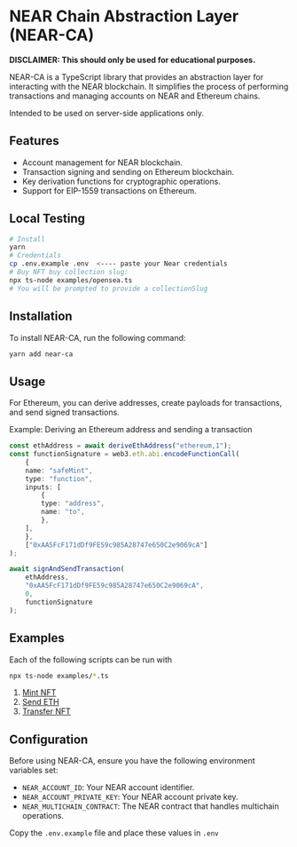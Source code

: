 # NEAR Chain Abstraction Layer (NEAR-CA)

**DISCLAIMER: This should only be used for educational purposes.**

NEAR-CA is a TypeScript library that provides an abstraction layer for interacting with the NEAR blockchain. It simplifies the process of performing transactions and managing accounts on NEAR and Ethereum chains. 

Intended to be used on server-side applications only.

## Features

- Account management for NEAR blockchain.
- Transaction signing and sending on Ethereum blockchain.
- Key derivation functions for cryptographic operations.
- Support for EIP-1559 transactions on Ethereum.

## Local Testing

```sh
# Install
yarn
# Credentials
cp .env.example .env  <---- paste your Near credentials
# Buy NFT buy collection slug:
npx ts-node examples/opensea.ts
# You will be prompted to provide a collectionSlug
```

## Installation

To install NEAR-CA, run the following command:

```bash
yarn add near-ca
```

## Usage

For Ethereum, you can derive addresses, create payloads for transactions, and send signed transactions.

Example: Deriving an Ethereum address and sending a transaction

```typescript
const ethAddress = await deriveEthAddress("ethereum,1");
const functionSignature = web3.eth.abi.encodeFunctionCall(
    {
    name: "safeMint",
    type: "function",
    inputs: [
        {
        type: "address",
        name: "to",
        },
    ],
    },
    ["0xAA5FcF171dDf9FE59c985A28747e650C2e9069cA"]
);

await signAndSendTransaction(
    ethAddress,
    "0xAA5FcF171dDf9FE59c985A28747e650C2e9069cA",
    0,
    functionSignature
);
```

## Examples

Each of the following scripts can be run with 

```bash
npx ts-node examples/*.ts
```

1. [Mint NFT](./examples/mint-nft.ts)
2. [Send ETH](./examples/send-eth.ts)
3. [Transfer NFT](./examples/transfer-nft.ts)

## Configuration

Before using NEAR-CA, ensure you have the following environment variables set:

- `NEAR_ACCOUNT_ID`: Your NEAR account identifier.
- `NEAR_ACCOUNT_PRIVATE_KEY`: Your NEAR account private key.
- `NEAR_MULTICHAIN_CONTRACT`: The NEAR contract that handles multichain operations.

Copy the `.env.example` file and place these values in `.env`
